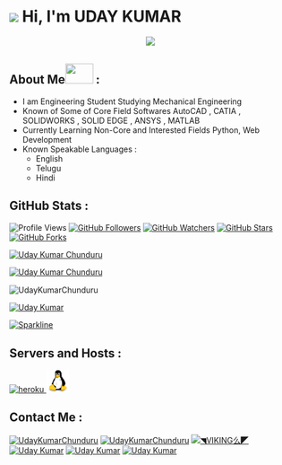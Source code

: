 <h1 align="left"><img src="https://media.giphy.com/media/hvRJCLFzcasrR4ia7z/giphy.gif" width="25px"> Hi, I'm UDAY KUMAR</h1>

<p align="center">
  <a href="https://telegram.dog/MortalViking"><img src="https://user-images.githubusercontent.com/77770753/117139498-f081c400-adc9-11eb-9aaf-f895a54ecc67.gif"></a>
</p>

## About Me<img src="https://media.giphy.com/media/12oufCB0MyZ1Go/giphy.gif" width="50" height="36"> :
- I am Engineering Student Studying Mechanical Engineering
- Known of Some of Core Field Softwares AutoCAD , CATIA , SOLIDWORKS , SOLID EDGE , ANSYS , MATLAB
- Currently Learning Non-Core and Interested Fields  Python, Web Development 
- Known Speakable Languages :
    - English
    - Telugu
    - Hindi

## GitHub Stats :
![Profile Views](https://komarev.com/ghpvc/?username=your-github-UdayKumarChunduru&colour=highcontrast)
[![GitHub Followers](https://img.shields.io/github/followers/UdayKumarChunduru.svg?style=social&label=Follow&maxAge=2592000)](https://github.com/UdayKumarChunduru?tab=followers)
[![GitHub Watchers](https://img.shields.io/github/watchers/UdayKumarChunduru/UdayKumarChunduru.svg?style=social&label=Watch&maxAge=2592000)](https://GitHub.com/UdayKumarChunduru/UdayKumarChunduru/watchers/)
[![GitHub Stars](https://img.shields.io/github/stars/UdayKumarChunduru/UdayKumarChunduru.svg?style=social&label=Star&maxAge=2592000)](https://GitHub.com/UdayKumarChunduru/UdayKumarChunduru/stargazers/)
[![GitHub Forks](https://img.shields.io/github/forks/UdayKumarChunduru/UdayKumarChunduru.svg?style=social&label=Fork&maxAge=2592000)](https://github.com/UdayKumarChunduru/UdayKumarChunduru/network/members)



[![Uday Kumar Chunduru](https://github-readme-stats.vercel.app/api/top-langs/?username=UdayKumarChunduru&theme=highcontrast)](https://github.com/UdayKumarChunduru)

[![Uday Kumar Chunduru](https://github-readme-stats.vercel.app/api?username=UdayKumarChunduru&theme=highcontrast)](https://github.com/UdayKumarChunduru)

<p><img align="center" src="https://github-readme-streak-stats.herokuapp.com/?user=UdayKumarChunduru&theme=highcontrast" alt="UdayKumarChunduru" /></p>

[![Uday Kumar](https://github-readme-stats.vercel.app/api/wakatime?username=UdayKumarChunduru&theme=highcontrast)](https://github.com/UdayKumarChunduru)

[![Sparkline](https://stars.medv.io/github.com/UdayKumarChunduru.svg)](https://stars.medv.io/github.com/UdayKumarChunduru)

## Servers and Hosts :
<a href="https://heroku.com" target="_blank"> <img src="https://www.vectorlogo.zone/logos/heroku/heroku-icon.svg" alt="heroku" width="40" height="40"/> </a> <a href="https://www.linux.org/" target="_blank"> <img src="https://raw.githubusercontent.com/devicons/devicon/master/icons/linux/linux-original.svg" alt="linux" width="40" height="40"/> </a> </p>

## Contact Me :

[![UdayKumarChunduru](https://telegra.ph/file/04f6ebab98de7c92050af.png)][GitHub.io]
[![UdayKumarChunduru](https://img.icons8.com/fluent/48/000000/linkedin.png)][LinkedIn]
[![◥VIKING么◤](https://img.icons8.com/fluent/48/000000/telegram-app.png)][Telegram]
[![Uday Kumar](https://img.icons8.com/fluent/48/000000/instagram-new.png)][Instagram]
[![Uday Kumar](https://img.icons8.com/fluent/48/000000/twitter.png)][Twitter]
[![Uday Kumar](https://img.icons8.com/fluent/48/000000/facebook-new.png)][Facebook]

[GitHub.io]: https://udaykumarchunduru.github.io
[LinkedIn]: https://www.linkedin.com/in/udaykumarchunduru
[Telegram]: https://telegram.dog/MortalViking
[Instagram]: https://instagram.com/ur_m9
[Twitter]: https://twitter.com/UdayChunduru
[Facebook]: https://www.facebook.com/UdayOfficial.7

